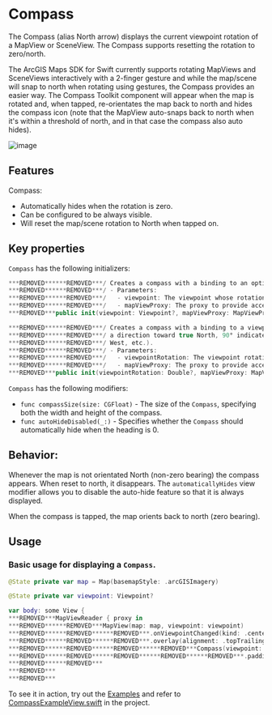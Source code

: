 # Compass

The Compass (alias North arrow) displays the current viewpoint rotation of a MapView or SceneView. The Compass supports resetting the rotation to zero/north.

The ArcGIS Maps SDK for Swift currently supports rotating MapViews and SceneViews interactively with a 2-finger gesture and while the map/scene will snap to north when rotating using gestures, the Compass provides an easier way. The Compass Toolkit component will appear when the map is rotated and, when tapped, re-orientates the map back to north and hides the compass icon (note that the MapView auto-snaps back to north when it's within a threshold of north, and in that case the compass also auto hides).

![image](https:***REMOVED***user-images.githubusercontent.com/3998072/202810369-a0b82778-77d4-404e-bebf-1a84841fbb1b.png)

## Features

Compass:

- Automatically hides when the rotation is zero.
- Can be configured to be always visible.
- Will reset the map/scene rotation to North when tapped on.

## Key properties

`Compass` has the following initializers:

```swift
***REMOVED******REMOVED***/ Creates a compass with a binding to an optional viewpoint.
***REMOVED******REMOVED***/ - Parameters:
***REMOVED******REMOVED***/   - viewpoint: The viewpoint whose rotation determines the heading of the compass.
***REMOVED******REMOVED***/   - mapViewProxy: The proxy to provide access to map view operations.
***REMOVED***public init(viewpoint: Viewpoint?, mapViewProxy: MapViewProxy)
```

```swift
***REMOVED******REMOVED***/ Creates a compass with a binding to a viewpoint rotation (0° indicates
***REMOVED******REMOVED***/ a direction toward true North, 90° indicates a direction toward true
***REMOVED******REMOVED***/ West, etc.).
***REMOVED******REMOVED***/ - Parameters:
***REMOVED******REMOVED***/   - viewpointRotation: The viewpoint rotation whose value determines the heading of the compass.
***REMOVED******REMOVED***/   - mapViewProxy: The proxy to provide access to map view operations.
***REMOVED***public init(viewpointRotation: Double?, mapViewProxy: MapViewProxy)
```

`Compass` has the following modifiers:

- `func compassSize(size: CGFloat)` - The size of the `Compass`, specifying both the width and height of the compass.
- `func autoHideDisabled(_:)` - Specifies whether the ``Compass`` should automatically hide when the heading is 0.

## Behavior:

Whenever the map is not orientated North (non-zero bearing) the compass appears. When reset to north, it disappears. The `automaticallyHides` view modifier allows you to disable the auto-hide feature so that it is always displayed.

When the compass is tapped, the map orients back to north (zero bearing).

## Usage

### Basic usage for displaying a `Compass`.

```swift
@State private var map = Map(basemapStyle: .arcGISImagery)

@State private var viewpoint: Viewpoint?

var body: some View {
***REMOVED***MapViewReader { proxy in
***REMOVED******REMOVED***MapView(map: map, viewpoint: viewpoint)
***REMOVED******REMOVED******REMOVED***.onViewpointChanged(kind: .centerAndScale) { viewpoint = $0 ***REMOVED***
***REMOVED******REMOVED******REMOVED***.overlay(alignment: .topTrailing) {
***REMOVED******REMOVED******REMOVED******REMOVED***Compass(viewpoint: viewpoint, mapViewProxy: proxy)
***REMOVED******REMOVED******REMOVED******REMOVED******REMOVED***.padding()
***REMOVED******REMOVED***
***REMOVED***
***REMOVED***
```

To see it in action, try out the [Examples](../../Examples/Examples) and refer to [CompassExampleView.swift](../../Examples/Examples/CompassExampleView.swift) in the project.
